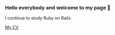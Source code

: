 ### Hello everybody and welcome to my page 👋

I continue to study Ruby on Rails.

<a href="https://dmentry.github.io/cv" title="Read my CV">My CV</a>

